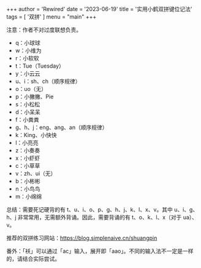 +++
author = 'Rewired'
date = '2023-06-19'
title = '实用小鹤双拼键位记法'
tags = [
  '双拼'
]
menu = "main"
+++

注意：作者不对过度联想负责。

- q：小球球
- w：小维为
- r：小软软
- t：Tue（Tuesday）
- y：小云云
- u、i：sh、ch（顺序规律）
- o：uo（无）
- p：小撇撇、Pie
- s：小松松
- d：小呆呆
- f：小粪粪
- g、h、j：eng、ang、an（顺序规律）
- k：King、小快快
- l：小亮亮
- z：小奏奏
- x：小虾虾
- c：小草草
- v：zh、ui（无）
- b：小彬彬
- n：小鸟鸟
- m：小绵绵

总结：需要死记硬背的有 t、u、i、o、p、g、h、j、k、l、x、v。其中 u、i、g、h、j 非常常用，无需额外背诵。因此，需要背诵的有 t、o、k、l、x（对于 ua）、v。

推荐的双拼练习网站：<https://blog.simplenaive.cn/shuangpin>

番外：「袄」可以通过「ac」输入，展开即「aao」。不同的输入法不一定是一样的，请结合实际尝试。